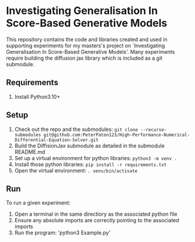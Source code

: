 # Investigating Generalisation In Score-Based Generative Models

This repository contains the code and libraries created and used in supporting experiments for my masters's project on `Investigating Generalisation In Score-Based Generative Models'. 
Many experiments require building the diffusion jax library which is included as a git submodule.

## Requirements
1. Install Python3.10+

## Setup
1. Check out the repo and the submodules: `git clone --recurse-submodules git@github.com:PeterPaton123/High-Performance-Numerical-Differential-Equation-Solver.git`
2. Build the DiffisionJax submodule as detailed in the submodule README.md 
3. Set up a virtual environment for python libraries: `python3 -m venv .`
4. Install those python libraries: `pip install -r requirements.txt`
5. Open the virtual environment: `. venv/bin/activate`

## Run

To run a given experiment:
1. Open a terminal in the same directiory as the associated python file
2. Ensure any absolute imports are correctly pointing to the associated imports
3. Run the program: 'python3 Example.py'
